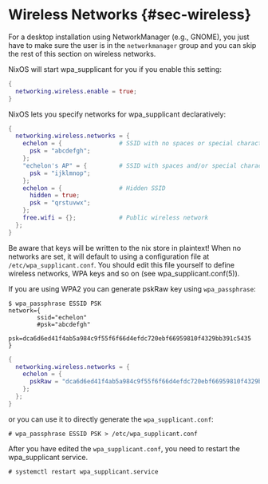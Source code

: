 # Wireless Networks {#sec-wireless}

For a desktop installation using NetworkManager (e.g., GNOME), you just
have to make sure the user is in the `networkmanager` group and you can
skip the rest of this section on wireless networks.

NixOS will start wpa_supplicant for you if you enable this setting:

```nix
{
  networking.wireless.enable = true;
}
```

NixOS lets you specify networks for wpa_supplicant declaratively:

```nix
{
  networking.wireless.networks = {
    echelon = {                # SSID with no spaces or special characters
      psk = "abcdefgh";
    };
    "echelon's AP" = {         # SSID with spaces and/or special characters
      psk = "ijklmnop";
    };
    echelon = {                # Hidden SSID
      hidden = true;
      psk = "qrstuvwx";
    };
    free.wifi = {};            # Public wireless network
  };
}
```

Be aware that keys will be written to the nix store in plaintext! When
no networks are set, it will default to using a configuration file at
`/etc/wpa_supplicant.conf`. You should edit this file yourself to define
wireless networks, WPA keys and so on (see wpa_supplicant.conf(5)).

If you are using WPA2 you can generate pskRaw key using
`wpa_passphrase`:

```ShellSession
$ wpa_passphrase ESSID PSK
network={
        ssid="echelon"
        #psk="abcdefgh"
        psk=dca6d6ed41f4ab5a984c9f55f6f66d4efdc720ebf66959810f4329bb391c5435
}
```

```nix
{
  networking.wireless.networks = {
    echelon = {
      pskRaw = "dca6d6ed41f4ab5a984c9f55f6f66d4efdc720ebf66959810f4329bb391c5435";
    };
  };
}
```

or you can use it to directly generate the `wpa_supplicant.conf`:

```ShellSession
# wpa_passphrase ESSID PSK > /etc/wpa_supplicant.conf
```

After you have edited the `wpa_supplicant.conf`, you need to restart the
wpa_supplicant service.

```ShellSession
# systemctl restart wpa_supplicant.service
```
